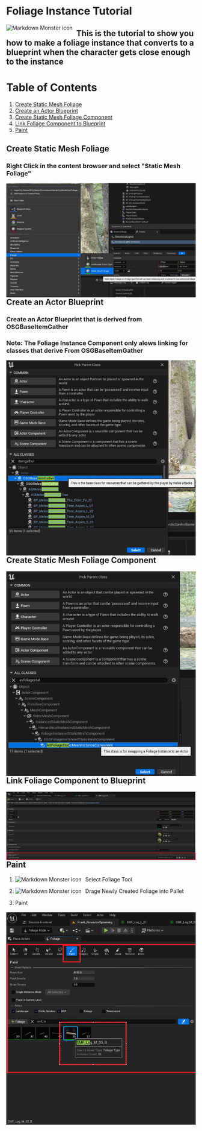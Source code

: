 # Foliage Instance Tutorial

<img src="header.png"
     alt="Markdown Monster icon"
     style="float: left; margin-right: 10px;" />
     
## This is the tutorial to show you how to make a foliage instance that converts to a blueprint when the character gets close enough to the instance

# Table of Contents
1. [Create Static Mesh Foliage](#Create-Static-Mesh-Foliage)
2. [Create an Actor Blueprint](#Create-an-Actor-Blueprint)
3. [Create Static Mesh Foliage Component](#Create-Static-Mesh-Foliage-Component)
4. [Link Foliage Component to Blueprint](#Link-Foliage-Component-to-Blueprint)
5. [Paint](#Paint)


## Create Static Mesh Foliage
### Right Click in the content browser and select "Static Mesh Foliage"
<img src="CreateFoliage.png"
     alt="Markdown Monster icon"
     style="float: left; margin-right: 10px;" />

## Create an Actor Blueprint
### Create an Actor Blueprint that is derived from OSGBaseItemGather
### Note: The Foliage Instance Component only alows linking for classes that derive From OSGBaseItemGather
<img src="CreateActor.png"
     alt="Markdown Monster icon"
     style="float: left; margin-right: 10px;" />
     
## Create Static Mesh Foliage Component
<img src="FoliageComponent.png"
     alt="Markdown Monster icon"
     style="float: left; margin-right: 10px;" />

## Link Foliage Component to Blueprint
<img src="LinkComponentToBlueprint.png"
     alt="Markdown Monster icon"
     style="float: left; margin-right: 10px;" />

## Paint
1. Select Foliage Tool
<img src="SelectFoliage.png"
     alt="Markdown Monster icon"
     style="float: left; margin-right: 10px;" />

2. Drage Newly Created Foliage into Pallet
<img src="DrageFoliage.png"
     alt="Markdown Monster icon"
     style="float: left; margin-right: 10px;" />

3. Paint

 <img src="paint.png"
     alt="Markdown Monster icon"
     style="float: left; margin-right: 10px;" />

